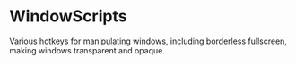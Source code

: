 # WindowScripts
Various hotkeys for manipulating windows, including borderless fullscreen, making windows transparent and opaque.
